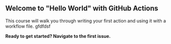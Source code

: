 ## Welcome to "Hello World" with GitHub Actions

This course will walk you through writing your first action and using it with a workflow file. 
gfdfdsf

**Ready to get started? Navigate to the first issue.**
